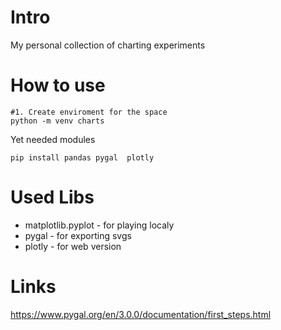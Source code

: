 # Intro

My personal collection of charting experiments

# How to use
```
#1. Create enviroment for the space
python -m venv charts
```

Yet needed modules
```
pip install pandas pygal  plotly

```

# Used Libs

* matplotlib.pyplot - for playing localy
* pygal - for exporting svgs
* plotly - for web version 

# Links

https://www.pygal.org/en/3.0.0/documentation/first_steps.html